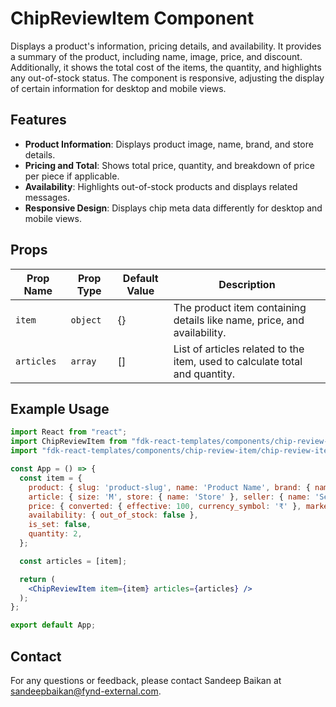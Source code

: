 # ChipReviewItem Component

Displays a product's information, pricing details, and availability. It provides a summary of the product, including name, image, price, and discount. Additionally, it shows the total cost of the items, the quantity, and highlights any out-of-stock status. The component is responsive, adjusting the display of certain information for desktop and mobile views.

## Features
- **Product Information**: Displays product image, name, brand, and store details.
- **Pricing and Total**: Shows total price, quantity, and breakdown of price per piece if applicable.
- **Availability**: Highlights out-of-stock products and displays related messages.
- **Responsive Design**: Displays chip meta data differently for desktop and mobile views.

## Props

| Prop Name      | Prop Type      | Default Value | Description                                                                 |
|----------------|----------------|---------------|-----------------------------------------------------------------------------|
| `item`         | `object`       | {}            | The product item containing details like name, price, and availability.      |
| `articles`     | `array`        | []            | List of articles related to the item, used to calculate total and quantity. |

## Example Usage

```jsx
import React from "react";
import ChipReviewItem from "fdk-react-templates/components/chip-review-item/chip-review-item";
import "fdk-react-templates/components/chip-review-item/chip-review-item.css";

const App = () => {
  const item = {
    product: { slug: 'product-slug', name: 'Product Name', brand: { name: 'Brand' }, images: [{ url: 'product-image.jpg' }] },
    article: { size: 'M', store: { name: 'Store' }, seller: { name: 'Seller' }, discount: '10%' },
    price: { converted: { effective: 100, currency_symbol: '₹' }, marked: 120 },
    availability: { out_of_stock: false },
    is_set: false,
    quantity: 2,
  };

  const articles = [item];

  return (
    <ChipReviewItem item={item} articles={articles} />
  );
};

export default App;

```

## Contact

For any questions or feedback, please contact Sandeep Baikan at [sandeepbaikan@fynd-external.com](mailto:sandeepbaikan@fynd-external.com).